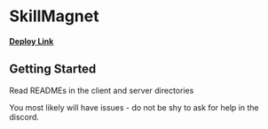 # SkillMagnet

#### [Deploy Link](http://ec2-50-19-163-101.compute-1.amazonaws.com/)

## Getting Started

Read READMEs in the client and server directories

You most likely will have issues - do not be shy to ask for help in the discord.

